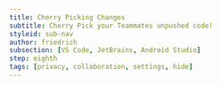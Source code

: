 ```yaml
---
title: Cherry Picking Changes
subtitle: Cherry Pick your Teammates unpushed code!
styleid: sub-nav
author: friedrich
subsection: [VS Code, JetBrains, Android Studio]
step: eighth
tags: [privacy, collaboration, settings, hide]
---
```

